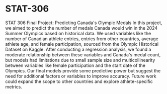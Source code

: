 # STAT-306


STAT 306 Final Project: Predicting Canada's Olympic Medals
In this project, we aimed to predict the number of medals Canada would win in the 2024 Summer Olympics based on historical data. We used variables like the number of Canadian athlete entries, entries from other countries, average athlete age, and female participation, sourced from the Olympic Historical Dataset on Kaggle. After conducting a regression analysis, we found a moderate relationship between these variables and Canada's medal count, but models had limitations due to small sample size and multicollinearity between variables like female participation and the start date of the Olympics. Our final models provide some predictive power but suggest the need for additional factors or variables to improve accuracy. Future work could expand the scope to other countries and explore athlete-specific metrics.
